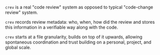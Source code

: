 
`crev` is a real "code review" system as opposed to typical "code-change review" system.

`crev` records review metadata: who, when, how did the review and 
stores this information in a verifiable way along with the code.

`crev` starts at a file granularity, builds on top of it upwards, allowing
spontaneous coordination and trust building on a personal, project, and global
scale.
